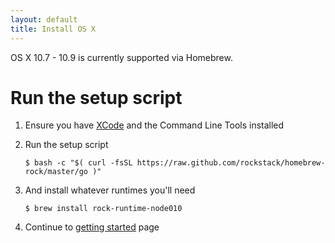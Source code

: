 ```yaml
---
layout: default
title: Install OS X
---
```


OS X 10.7 - 10.9 is currently supported via Homebrew.

# Run the setup script

 1. Ensure you have [XCode][xcode] and the Command Line Tools installed

 1. Run the setup script

    ``` console
    $ bash -c "$( curl -fsSL https://raw.github.com/rockstack/homebrew-rock/master/go )"
    ```

 1. And install whatever runtimes you'll need

    ``` console
    $ brew install rock-runtime-node010
    ```

 1. Continue to [getting started](/docs/) page

[xcode]: http://itunes.apple.com/us/app/xcode/id497799835

